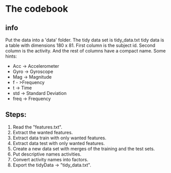 # The codebook 

## info
Put the data into a 'data' folder.
The tidy data set is tidy_data.txt
tidy data is a table with dimensions 180 x 81. 
First column is the subject id.
Second column is the activity.
And the rest of columns have a compact name. Some hints: 
- Acc -> Accelerometer
- Gyro -> Gyroscope
- Mag -> Magnitude
- f - >Frequency
- t -> Time
- std -> Standard Deviation
- freq -> Frequency

## Steps:
1) Read the "features.txt".
2) Extract the wanted features.
3) Extract data train with only wanted features.
4) Extract data test with only wanted features.
5) Create a new data set with merges of the training and the test sets.
6) Put descriptive names activities.
7) Convert activity names into factors.
8) Export the tidyData -> "tidy_data.txt".